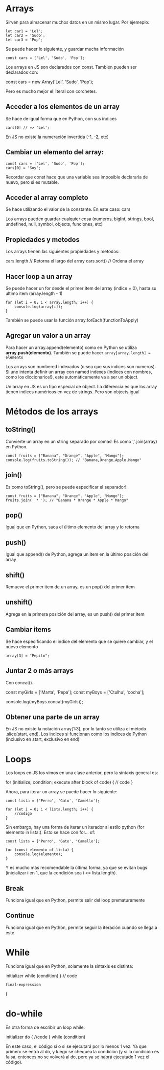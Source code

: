 # Arrays

Sirven para almacenar muchos datos en un mismo lugar. Por ejemeplo:

```
let car1 = 'Lel';
let car2 = 'Sudo';
let car3 = 'Pop';
```

Se puede hacer lo siguiente, y guardar mucha información

```
const cars = ['Lel', 'Sudo', 'Pop'];
```

Los arrays en JS son declarados con const. También pueden ser declarados con:

const cars = new Array('Lel', 'Sudo', 'Pop');

Pero es mucho mejor el literal con corchetes.

## Acceder a los elementos de un array

Se hace de igual forma que en Python, con sus indices

```
cars[0] // => 'Lel';
```

En JS no existe la numeración invertida (-1, -2, etc)


## Cambiar un elemento del array:

```
const cars = ['Lel', 'Sudo', 'Pop'];
cars[0] = 'Soy';
```

Recordar que const hace que una variable sea imposible declararla de nuevo, pero si es mutable.

## Acceder al array completo

Se hace utilizando el valor de la constante. En este caso: cars

Los arrays pueden guardar cualquier cosa (numeros, bigInt, strings, bool, undefined, null, symbol, objects, funciones, etc)

## Propiedades y metodos

Los arrays tienen las siguientes propiedades y metodos:

cars.length // Retorna el largo del array
cars.sort() // Ordena el array

## Hacer loop a un array

Se puede hacer un for desde el primer item del array (indice = 0), hasta su ultimo item (array.length - 1)

```
for (let i = 0; i < array.length; i++) {
    console.log(array[i]);
}
```

También se puede usar la función array.forEach(functionToApply)

## Agregar un valor a un array 

Para hacer un array.append(elemento) como en Python se utiliza **array.push(elemento)**.
También se puede hacer ```array[array.length] = elemento```


Los arrays son numbered indexados (o sea que sus indices son numeros). Si uno intenta definir un array con named indexes (indices con nombres, como los diccionarios!), este automáticamente va a ser un object.

Un array en JS es un tipo especial de object. La diferencia es que los array tienen indices numéricos en vez de strings. Pero son objects igual


# Métodos de los arrays

## toString()

Convierte un array en un string separado por comas! Es como ','.join(array) en Python.

```
const fruits = ["Banana", "Orange", "Apple", "Mango"];
console.log(fruits.toString()); // "Banana,Orange,Apple,Mango"
```

## join()

Es como toString(), pero se puede especificar el separador!

```
const fruits = ["Banana", "Orange", "Apple", "Mango"];
fruits.join(' * '); // "Banana * Orange * Apple * Mango"
```

## pop()

Igual que en Python, saca el último elemento del array y lo retorna

## push()

Igual que append() de Python, agrega un item en la último posición del array

## shift()

Remueve el primer item de un array, es un pop() del primer item

## unshift()

Agrega en la primera posición del array, es un push() del primer item

## Cambiar items

Se hace especificando el indice del elemento que se quiere cambiar, y el nuevo elemento

```
array[3] = "Pepito";
```

## Juntar 2 o más arrays

Con concat().

const myGirls = ['Marta', 'Pepa'];
const myBoys = ['Ctulhu', 'cocha'];

console.log(myBoys.concat(myGirls));

## Obtener una parte de un array

En JS no existe la notación array[1:3], por lo tanto se utiliza el método .slice(start, end). Los indices si funcionan como los indices de Python (inclusivo en start, exclusivo en end)

# Loops

Los loops en JS los vimos en una clase anterior, pero la sintaxis general es:

for (initialize; condition; execute after block of code) {
    // code
}

Ahora, para iterar un array se puede hacer lo siguiente:

```
const lista = ['Perro', 'Gato', 'Camello'];

for (let i = 0; i < lista.length; i++) {
    //codigo
}
```

Sin embargo, hay una forma de iterar un iterador al estilo python (for elemento in lista:). Esto se hace con for... of:

```
const lista = ['Perro', 'Gato', 'Camello'];

for (const elemento of lista) {
    console.log(elemento);
}
```

Y es mucho más recomendable la última forma, ya que se evitan bugs (inicializar i en 1, que la condición sea i <= lista.length).

## Break

Funciona igual que en Python, permite salir del loop prematuramente

## Continue

Funciona igual que en Python, permite seguir la iteración cuando se llega a este.

# While

Funciona igual que en Python, solamente la sintaxis es distinta:

initializer
while (condition) {
    // code

    final-expression
}

# do-while

Es otra forma de escribir un loop while:

initializer
do {
    //code
} while (condition)

En este caso, el código si o si se ejecutará por lo menos 1 vez. Ya que primero se entra al do, y luego se chequea la condición (y si la condición es falsa, entonces no se volverá al do, pero ya se habrá ejecutado 1 vez el código).